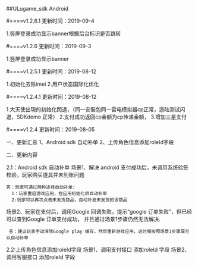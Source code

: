 
##ULugame_sdk  Android

#====v1.2.6.1
更新时间：2019-09-4

1.竖屏登录成功显示banner根据后台标识是否跳转

#====v1.2.6
更新时间：2019-09-3

1.竖屏登录成功显示banner

#====v1.2.5.1
更新时间：2019-08-12

1.初始化去除imei
2.用户状态国际化优化

#====v1.2.4.1
更新时间：2019-08-12

1.大天使出現的初始化閃退，（同一安裝包同一雷电模拟器cp正常，游陆测试闪退，SDKdemo 正常）
2.支付成功返回cp金额为cp传递金额，
3.增加三星支付

#====v1.2.4
更新时间：2019-08-05

一、更新汇总
1、Android sdk 自动补单
2、上传角色信息添加roleId字段


二、更新内容

2.1：Android sdk 自动补单
场景1、解决 android 支付成功后，未调用系统验签校验，玩家购买道具并未到账问题

    答：玩家可通过两种途径自动补单:
      1：玩家重启游戏应用，在应用初始化后自动补单
      2:玩家可以再次点击未发货商品，自动补发未发货的该商品
      
场景2、玩家在支付后，调用Google 回调失败，提示“google 订单失败”，但已经可以查到Google 订单支付成功，
并且通过场景1步骤仍然无法解决.

     答：建议玩家手动清除Google play 缓存，然后重新游戏应用，这时候按照场景1步骤既可以自动补单
 
 2.2:上传角色信息添加roleId字段
 场景1、调用支付接口 添加roleId 字段
 场景2、调用客服接口 添加roleId 字段
 

